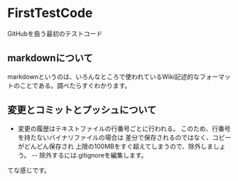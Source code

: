 # FirstTestCode
GitHubを扱う最初のテストコード
## markdownについて
markdownというのは、いろんなところで使われているWiki記述的なフォーマットのことである。調べたらすぐわかります。
## 変更とコミットとプッシュについて
- 変更の履歴はテキストファイルの行番号ごとに行われる。
このため、行番号を持たないバイナリファイルの場合は
差分で保存されるのではなく、コピーがどんどん保存され
上限の100MBをすぐ超えてしまうので、除外しましょう。
-- 除外するには.gitignoreを編集します。

てな感じです。
